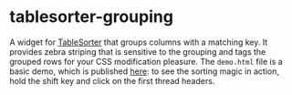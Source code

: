 tablesorter-grouping
====================

A widget for [TableSorter](http://tablesorter.com/) that groups columns with a matching key. It provides zebra striping that is sensitive to the grouping
and tags the grouped rows for your CSS modification pleasure. The `demo.html` file is a basic demo, which is published
[here](http://files.enfranchisedmind.com/tablesorter-grouping/demo.html): to see the sorting magic in action, hold the shift key and click on the
first thread headers.
